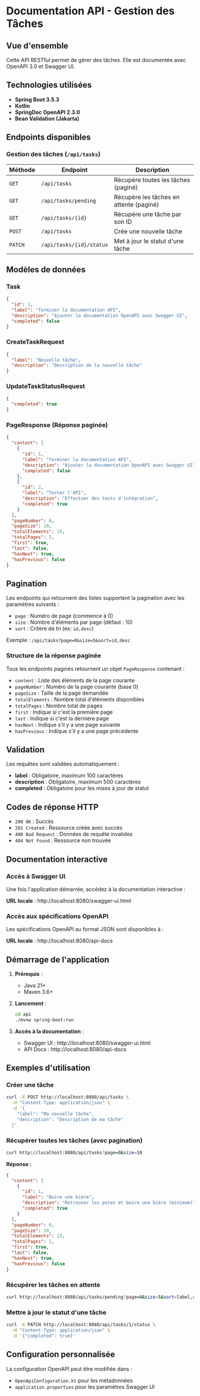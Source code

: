 # Documentation API - Gestion des Tâches

## Vue d'ensemble

Cette API RESTful permet de gérer des tâches. Elle est documentée avec OpenAPI 3.0 et Swagger UI.

## Technologies utilisées

- **Spring Boot 3.5.3**
- **Kotlin**
- **SpringDoc OpenAPI 2.3.0**
- **Bean Validation (Jakarta)**

## Endpoints disponibles

### Gestion des tâches (`/api/tasks`)

| Méthode | Endpoint | Description |
|---------|----------|-------------|
| `GET` | `/api/tasks` | Récupère toutes les tâches (paginé) |
| `GET` | `/api/tasks/pending` | Récupère les tâches en attente (paginé) |
| `GET` | `/api/tasks/{id}` | Récupère une tâche par son ID |
| `POST` | `/api/tasks` | Crée une nouvelle tâche |
| `PATCH` | `/api/tasks/{id}/status` | Met à jour le statut d'une tâche |

## Modèles de données

### Task
```json
{
  "id": 1,
  "label": "Terminer la documentation API",
  "description": "Ajouter la documentation OpenAPI avec Swagger UI",
  "completed": false
}
```

### CreateTaskRequest
```json
{
  "label": "Nouvelle tâche",
  "description": "Description de la nouvelle tâche"
}
```

### UpdateTaskStatusRequest
```json
{
  "completed": true
}
```

### PageResponse (Réponse paginée)
```json
{
  "content": [
    {
      "id": 1,
      "label": "Terminer la documentation API",
      "description": "Ajouter la documentation OpenAPI avec Swagger UI",
      "completed": false
    },
    {
      "id": 2,
      "label": "Tester l'API",
      "description": "Effectuer des tests d'intégration",
      "completed": true
    }
  ],
  "pageNumber": 0,
  "pageSize": 10,
  "totalElements": 15,
  "totalPages": 2,
  "first": true,
  "last": false,
  "hasNext": true,
  "hasPrevious": false
}
```

## Pagination

Les endpoints qui retournent des listes supportent la pagination avec les paramètres suivants :

- `page` : Numéro de page (commence à 0)
- `size` : Nombre d'éléments par page (défaut : 10)
- `sort` : Critère de tri (ex: `id,desc`)

Exemple : `/api/tasks?page=0&size=5&sort=id,desc`

### Structure de la réponse paginée

Tous les endpoints paginés retournent un objet `PageResponse` contenant :

- `content` : Liste des éléments de la page courante
- `pageNumber` : Numéro de la page courante (base 0)
- `pageSize` : Taille de la page demandée
- `totalElements` : Nombre total d'éléments disponibles
- `totalPages` : Nombre total de pages
- `first` : Indique si c'est la première page
- `last` : Indique si c'est la dernière page
- `hasNext` : Indique s'il y a une page suivante
- `hasPrevious` : Indique s'il y a une page précédente

## Validation

Les requêtes sont validées automatiquement :

- **label** : Obligatoire, maximum 100 caractères
- **description** : Obligatoire, maximum 500 caractères
- **completed** : Obligatoire pour les mises à jour de statut

## Codes de réponse HTTP

- `200 OK` : Succès
- `201 Created` : Ressource créée avec succès
- `400 Bad Request` : Données de requête invalides
- `404 Not Found` : Ressource non trouvée

## Documentation interactive

### Accès à Swagger UI

Une fois l'application démarrée, accédez à la documentation interactive :

**URL locale** : http://localhost:8080/swagger-ui.html

### Accès aux spécifications OpenAPI

Les spécifications OpenAPI au format JSON sont disponibles à :

**URL locale** : http://localhost:8080/api-docs

## Démarrage de l'application

1. **Prérequis** :
   - Java 21+
   - Maven 3.6+

2. **Lancement** :
   ```bash
   cd api
   ./mvnw spring-boot:run
   ```

3. **Accès à la documentation** :
   - Swagger UI : http://localhost:8080/swagger-ui.html
   - API Docs : http://localhost:8080/api-docs

## Exemples d'utilisation

### Créer une tâche
```bash
curl -X POST http://localhost:8080/api/tasks \
  -H "Content-Type: application/json" \
  -d '{
    "label": "Ma nouvelle tâche",
    "description": "Description de ma tâche"
  }'
```

### Récupérer toutes les tâches (avec pagination)
```bash
curl http://localhost:8080/api/tasks?page=0&size=10
```

**Réponse :**
```json
{
  "content": [
    {
      "id": 1,
      "label": "Boire une bière",
      "description": "Retrouver les potes et boire une bière (minimum)",
      "completed": true
    }
  ],
  "pageNumber": 0,
  "pageSize": 10,
  "totalElements": 15,
  "totalPages": 2,
  "first": true,
  "last": false,
  "hasNext": true,
  "hasPrevious": false
}
```

### Récupérer les tâches en attente
```bash
curl http://localhost:8080/api/tasks/pending?page=0&size=5&sort=label,asc
```

### Mettre à jour le statut d'une tâche
```bash
curl -X PATCH http://localhost:8080/api/tasks/1/status \
  -H "Content-Type: application/json" \
  -d '{"completed": true}'
```

## Configuration personnalisée

La configuration OpenAPI peut être modifiée dans :
- `OpenApiConfiguration.kt` pour les métadonnées
- `application.properties` pour les paramètres Swagger UI